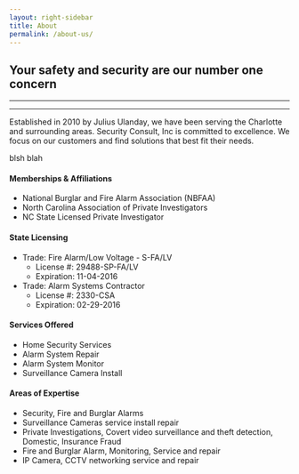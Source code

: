 ```yaml
---
layout: right-sidebar
title: About
permalink: /about-us/
---
```


## Your safety and security are our number one concern
---
---
Established in 2010 by Julius Ulanday, we have been serving the Charlotte and surrounding areas.  Security Consult, Inc is committed to excellence.  We focus on our customers and find solutions that best fit their needs.

blsh blah

#### Memberships & Affiliations
* National Burglar and Fire Alarm Association (NBFAA)
* North Carolina Association of Private Investigators
* NC State Licensed Private Investigator

#### State Licensing
+ Trade: Fire Alarm/Low Voltage - S-FA/LV
  - License #: 29488-SP-FA/LV
  - Expiration: 11-04-2016
+ Trade: Alarm Systems Contractor
  - License #: 2330-CSA
  - Expiration: 02-29-2016

#### Services Offered
* Home Security Services
* Alarm System Repair
* Alarm System Monitor
* Surveillance Camera Install

#### Areas of Expertise
* Security, Fire and Burglar Alarms
* Surveillance Cameras service install repair
* Private Investigations, Covert video surveillance and theft detection, Domestic, Insurance Fraud
* Fire and Burglar Alarm, Monitoring, Service and repair
* IP Camera, CCTV networking service and repair
